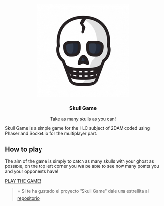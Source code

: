 <!-- PROJECT LOGO -->
<br />
<p align="center">
  <a href="https://github.com/ismaelpacheco13/skull-game/blob/main/death-skull.png">
    <img src="/death-skull.png" alt="Logo" width="300" height="300">
  </a>
  <h3 align="center">Skull Game</h3>
  <p align="center">
    Take as many skulls as you can!
  </p>
</p>

Skull Game is a simple game for the HLC subject of 2DAM coded using Phaser and Socket.io for the multiplayer part.

<!-- HOW TO PLAY -->
## How to play
The aim of the game is simply to catch as many skulls with your ghost as possible, on the top left corner you will be able to see
how many points you and your opponents have!

[PLAY THE GAME!](https://skull-gamehlc.herokuapp.com/)

> :star: Si te ha gustado el proyecto "Skull Game" dale una estrellita al [repositorio](https://github.com/ismaelpacheco13/skull-game)
